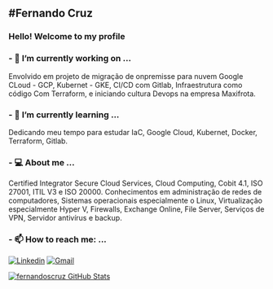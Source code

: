 <h2>#Fernando Cruz</h2>

### Hello! Welcome to my profile
<!-- **fernandoscruz/fernandoscruz** is a ✨ _special_ ✨ repository because its `README.md` (this file) appears on your GitHub profile. -->

<h3> - 🔭 I’m currently working on ... </h3>
Envolvido em projeto de migração de onpremisse para nuvem Google CLoud - GCP, Kubernet - GKE, CI/CD com Gitlab, Infraestrutura como código Com Terraform, e iniciando cultura Devops na empresa Maxifrota.

<h3> - 🌱 I’m currently learning ... </h3>
Dedicando meu tempo para estudar IaC, Google Cloud, Kubernet, Docker, Terraform, Gitlab.

<h3> - 💻 About me  ... </h3>
Certified Integrator Secure Cloud Services, Cloud Computing, Cobit 4.1, ISO 27001, ITIL V3 e ISO 20000.
Conhecimentos em administração de redes de computadores, Sistemas operacionais especialmente o Linux, Virtualização especialmente Hyper V, Firewalls, Exchange Online, File Server, Serviços de VPN, Servidor antivírus e backup.

<h3> - 📫 How to reach me: ... </h3>

[![Linkedin](https://img.shields.io/badge/LinkedIn-blue?style=for-the-badge&logo=Linkedin)](https://www.linkedin.com/in/fernandoscruzz)
[![Gmail](https://img.shields.io/badge/-Gmail-c14438?style=for-the-badge&logo=Gmail&logoColor=white&link=mailto:fernandos.cruzz@gmail.com)](mailto:fernandos.cruzz@gmail.com)



[![fernandoscruz GitHub Stats](https://github-readme-stats.vercel.app/api?username=fernandoscruz&show_icons=true)](https://github.com/fernandoscruz)








